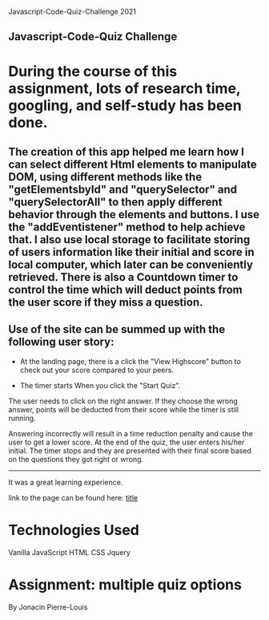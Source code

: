 Javascript-Code-Quiz-Challenge 2021

## Javascript-Code-Quiz Challenge

# During the course of this assignment, lots of research time, googling, and self-study has been done.

The creation of this app helped me learn how I can select different Html elements to manipulate DOM, using different methods like the "getElementsbyId" and "querySelector" and "querySelectorAll" to then apply different behavior through the elements and buttons. I use the "addEventistener"  method to help achieve that. I also use local storage to facilitate storing of users information like their initial and score in local computer, which later can be conveniently retrieved. There is also a Countdown timer to control the time which will deduct points from the user score if they miss a question.
---

## Use of the site can be summed up with the following user story:


* At the landing page, there is a click the "View Highscore" button to check out your score compared to your peers.

* The timer starts When you click the "Start Quiz". 

The user needs to click on the right answer. If they choose the wrong answer, points will be deducted from their score while the timer is still running.

 Answering incorrectly will result in a time reduction penalty and  cause the user to get a lower score. At the end of the quiz,  the user enters his/her initial. The timer stops and they are presented with their final score based on the questions they got right or wrong.

---
 It was a great learning experience.

link to the page can be found here: 
[title](https://cloozo.github.io/quiz-challenge-javascript-page/)

# Technologies Used

Vanilla JavaScript
HTML
CSS
Jquery



# Assignment: multiple quiz options

By Jonacin Pierre-Louis
